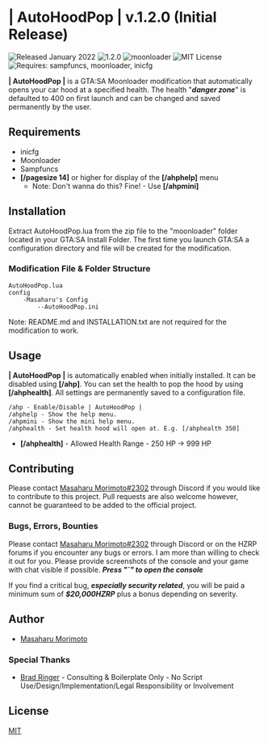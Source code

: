 # | AutoHoodPop | v.1.2.0 (Initial Release)
![Released January 2022](https://img.shields.io/badge/release%20date-January%202022-purple)
![1.2.0](https://raster.shields.io/badge/version-v1.2.0-blue)
![moonloader](https://img.shields.io/badge/lua-moonloader-orange)
![MIT License](https://img.shields.io/badge/license-MIT-green)
![Requires: sampfuncs, moonloader, inicfg](https://img.shields.io/badge/requires-sampfuncs%20|%20moonloader%20|%20inicfg-red)

**| AutoHoodPop |** is a GTA:SA Moonloader modification that automatically opens your car hood at a specified health. The health "***danger zone***" is defaulted to 400 on first launch and can be changed and saved permanently by the user.

## Requirements
- inicfg
- Moonloader
- Sampfuncs
- **[/pagesize 14]** or higher for display of the **[/ahphelp]** menu
  - Note: Don't wanna do this? Fine! - Use **[/ahpmini]**

## Installation
Extract AutoHoodPop.lua from the zip file to the "moonloader" folder located in your GTA:SA Install Folder. The first time you launch GTA:SA a configuration directory and file will be created for the modification.

### Modification File & Folder Structure
```
AutoHoodPop.lua
config
    -Masaharu's Config
        --AutoHoodPop.ini
```

Note: README.md and INSTALLATION.txt are not required for the modification to work.

## Usage
**| AutoHoodPop |** is automatically enabled when initially installed. It can be disabled using **[/ahp]**. You can set the health to pop the hood by using **[/ahphealth]**. All settings are permanently saved to a configuration file.

```
/ahp - Enable/Disable | AutoHoodPop |
/ahphelp - Show the help menu.
/ahpmini - Show the mini help menu.
/ahphealth - Set health hood will open at. E.g. [/ahphealth 350]
```

- **[/ahphealth]** - Allowed Health Range - 250 HP -> 999 HP

## Contributing
Please contact [Masaharu Morimoto#2302](https://litelink.at/masaharu) through Discord if you would like to contribute to this project. Pull requests are also welcome however, cannot be guaranteed to be added to the official project.

### Bugs, Errors, Bounties
Please contact [Masaharu Morimoto#2302](https://litelink.at/masaharu) through Discord or on the HZRP forums if you encounter any bugs or errors. I am more than willing to check it out for you. Please provide screenshots of the console and your game with chat visible if possible. ***Press "`" to open the console***

If you find a critical bug, ***especially security related***, you will be paid a minimum sum of ***$20,000HZRP*** plus a bonus depending on severity.

## Author
- [Masaharu Morimoto](https://litelink.at/masaharu)

### Special Thanks
- [Brad Ringer](https://forums.hzgaming.net/member.php/34885-Brad-Ringer) - Consulting & Boilerplate Only - No Script Use/Design/Implementation/Legal Responsibility or Involvement

## License
[MIT](https://choosealicense.com/licenses/mit/)
